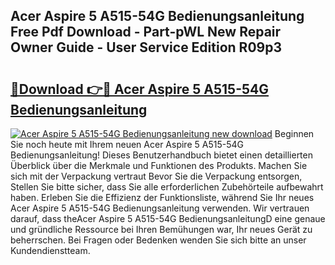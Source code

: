 ## Acer Aspire 5 A515-54G Bedienungsanleitung Free Pdf Download - Part-pWL New Repair Owner Guide - User Service Edition R09p3

# <h2><a href="http://df5q0yw.blite.top/?on=Acer+Aspire+5+A515-54G+Bedienungsanleitung">🔗Download 👉🔴 Acer Aspire 5 A515-54G Bedienungsanleitung</a></h2>

[![Acer Aspire 5 A515-54G Bedienungsanleitung new download](https://i.imgur.com/lujVjoI.png)](http://df5q0yw.blite.top/?on=Acer+Aspire+5+A515-54G+Bedienungsanleitung)
Beginnen Sie noch heute mit Ihrem neuen Acer Aspire 5 A515-54G Bedienungsanleitung! Dieses Benutzerhandbuch bietet einen detaillierten Überblick über die Merkmale und Funktionen des Produkts. Machen Sie sich mit der Verpackung vertraut Bevor Sie die Verpackung entsorgen, Stellen Sie bitte sicher, dass Sie alle erforderlichen Zubehörteile aufbewahrt haben. Erleben Sie die Effizienz der Funktionsliste, während Sie Ihr neues Acer Aspire 5 A515-54G Bedienungsanleitung verwenden. Wir vertrauen darauf, dass theAcer Aspire 5 A515-54G BedienungsanleitungD eine genaue und gründliche Ressource bei Ihren Bemühungen war, Ihr neues Gerät zu beherrschen. Bei Fragen oder Bedenken wenden Sie sich bitte an unser Kundendienstteam.
